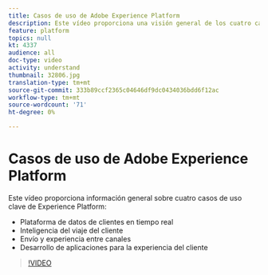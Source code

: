 ```yaml
---
title: Casos de uso de Adobe Experience Platform
description: Este vídeo proporciona una visión general de los cuatro casos de uso clave de Adobe Experience Platform&mdash;plataforma de datos del cliente en tiempo real, inteligencia del viaje del cliente, experiencia de envío y canal cruzado y desarrollo de aplicaciones de experiencia del cliente.
feature: platform
topics: null
kt: 4337
audience: all
doc-type: video
activity: understand
thumbnail: 32806.jpg
translation-type: tm+mt
source-git-commit: 333b89ccf2365c04646df9dc0434036bdd6f12ac
workflow-type: tm+mt
source-wordcount: '71'
ht-degree: 0%

---
```



# Casos de uso de Adobe Experience Platform

Este vídeo proporciona información general sobre cuatro casos de uso clave de Experience Platform:

* Plataforma de datos de clientes en tiempo real
* Inteligencia del viaje del cliente
* Envío y experiencia entre canales
* Desarrollo de aplicaciones para la experiencia del cliente

>[!VIDEO](https://video.tv.adobe.com/v/32806?quality=12&learn=on)